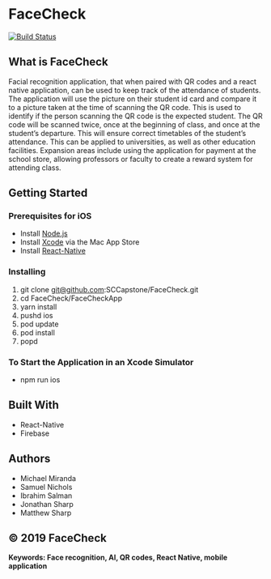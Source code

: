 # FaceCheck

[![Build Status](https://travis-ci.com/SCCapstone/FaceCheck.svg?token=eiKCbjzezvQmo3HdzB8y&branch=master)](https://travis-ci.com/SCCapstone/FaceCheck)

## What is FaceCheck
Facial recognition application, that when paired with QR codes and a react native application, can be used to keep track of the attendance of students. The application will use the picture on their student id card and compare it to a picture taken at the time of scanning the QR code. This is used to identify if the person scanning the QR code is the expected student. The QR code will be scanned twice, once at the beginning of class, and once at the student’s departure. This will ensure correct timetables of the student’s attendance. This can be applied to universities, as well as other education facilities. Expansion areas include using the application for payment at the school store, allowing professors or faculty to create a reward system for attending class.

## Getting Started

### Prerequisites for iOS
- Install [Node.js](https://nodejs.org/en/download/)
- Install [Xcode](https://apps.apple.com/us/app/xcode/id497799835?mt=12) via the Mac App Store
- Install [React-Native](https://facebook.github.io/react-native/docs/getting-started)


### Installing
1. git clone git@github.com:SCCapstone/FaceCheck.git
2. cd FaceCheck/FaceCheckApp
3. yarn install
4. pushd ios
5. pod update
6. pod install
7. popd

### To Start the Application in an Xcode Simulator
- npm run ios

## Built With
- React-Native
- Firebase

## Authors
- Michael Miranda
- Samuel Nichols
- Ibrahim Salman
- Jonathan Sharp
- Matthew Sharp

## **©** 2019 FaceCheck

**Keywords: Face recognition, AI, QR codes, React Native, mobile application**
